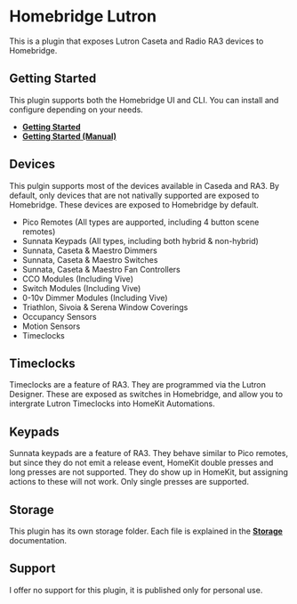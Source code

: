 # Homebridge Lutron

This is a plugin that exposes Lutron Caseta and Radio RA3 devices to Homebridge.

## Getting Started

This plugin supports both the Homebridge UI and CLI. You can install and configure depending on your needs.
-   **[Getting Started](https://github.com/mkellsy/homebridge-lutron/blob/main/docs/ui.md)**
-   **[Getting Started (Manual)](https://github.com/mkellsy/homebridge-lutron/blob/main/docs/cli.md)**

## Devices

This pulgin supports most of the devices available in Caseda and RA3. By default, only devices that are not nativally supported are exposed to Homebridge. These devices are exposed to Homebridge by default.

-   Pico Remotes (All types are aupported, including 4 button scene remotes)
-   Sunnata Keypads (All types, including both hybrid & non-hybrid)
-   Sunnata, Caseta & Maestro Dimmers
-   Sunnata, Caseta & Maestro Switches
-   Sunnata, Caseta & Maestro Fan Controllers
-   CCO Modules (Including Vive)
-   Switch Modules (Including Vive)
-   0-10v Dimmer Modules (Including Vive)
-   Triathlon, Sivoia & Serena Window Coverings
-   Occupancy Sensors
-   Motion Sensors
-   Timeclocks

## Timeclocks

Timeclocks are a feature of RA3. They are programmed via the Lutron Designer. These are exposed as switches in Homebridge, and allow you to intergrate Lutron Timeclocks into HomeKit Automations.

## Keypads

Sunnata keypads are a feature of RA3. They behave similar to Pico remotes, but since they do not emit a release event, HomeKit double presses and long presses are not supported. They do show up in HomeKit, but assigning actions to these will not work. Only single presses are supported.

## Storage
This plugin has its own storage folder. Each file is explained in the **[Storage](https://github.com/mkellsy/homebridge-lutron/blob/main/docs/storage.md)** documentation.

## Support

I offer no support for this plugin, it is published only for personal use.
